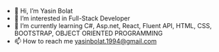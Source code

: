 - 👋 Hi, I’m Yasin Bolat
- 👀 I’m interested in Full-Stack Developer
- 🌱 I’m currently learning C#, Asp.net, React, Fluent API, HTML, CSS, BOOTSTRAP, OBJECT ORIENTED PROGRAMMING
- 📫 How to reach me yasinbolat.1994@gmail.com

<!---
ysnblt/ysnblt is a ✨ special ✨ repository because its `README.md` (this file) appears on your GitHub profile.
You can click the Preview link to take a look at your changes.
--->
